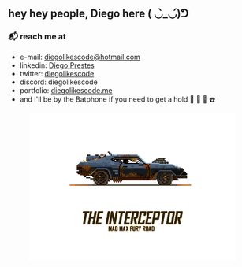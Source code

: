 ## hey hey people, Diego here ( ◡̀_◡́)ᕤ

[coment]: <img align='right' src='./git_assets/jinx-riding-rocket.gif' width='auto'>

### :mailbox_with_mail: reach me at

* e-mail: diegolikescode@hotmail.com
* linkedin: <a href="https://www.linkedin.com/in/diegolikescode/" target="_blank">Diego Prestes</a>
* twitter: <a href="https://twitter.com/diegolikescode" target="_blank">diegolikescode</a>
* discord: diegolikescode
* portfolio: <a href="https://diegolikescode.me" target="_blank">diegolikescode.me</a>
* and I'll be by the Batphone if you need to get a hold :movie_camera: :vhs: 🦇 ☎️
<p align='center'>
  <img align='' width="auto" height="300" src="git_assets/madmax-interceptor-nobg.gif">
<p>
